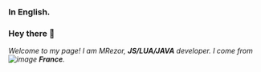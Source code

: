 ### In English.
### Hey there 👋
*Welcome to my page! I am MRezor, **JS/LUA/JAVA** developer. I come from ![image](https://github.com/mrezor/mrezor/assets/82213772/f0294e49-9f77-4f39-87b5-64c2556e022f)
**France**.*
